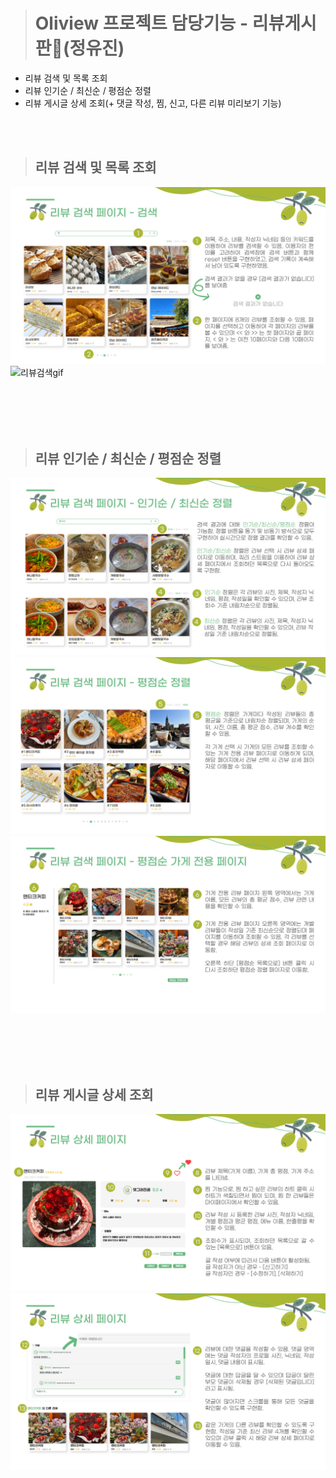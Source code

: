 
> # Oliview 프로젝트 담당기능 - 리뷰게시판📝(정유진)
 - 리뷰 검색 및 목록 조회
 - 리뷰 인기순 / 최신순 / 평점순 정렬
 - 리뷰 게시글 상세 조회(+ 댓글 작성, 찜, 신고, 다른 리뷰 미리보기 기능)

</br>
</br>

> ## 리뷰 검색 및 목록 조회
![리뷰검색jpg](img/01_리뷰검색.jpg)
![리뷰검색gif](gif/01_리뷰검색.gif)

</br>
</br>
</br>
</br>


> ## 리뷰 인기순 / 최신순 / 평점순 정렬
![정렬_인기_최신jpg](img/02_정렬_인기_최신.jpg)
![정렬_평점1jpg](img/02_정렬_평점1.jpg)
![정렬_평점2jpg](img/02_정렬_평점2.jpg)

</br>
</br>
</br>
</br>

> ## 리뷰 게시글 상세 조회
![리뷰상세1](img/03_리뷰상세1.jpg)
![리뷰상세2](img/03_리뷰상세2.jpg)



</br>
</br>
</br>
</br>
